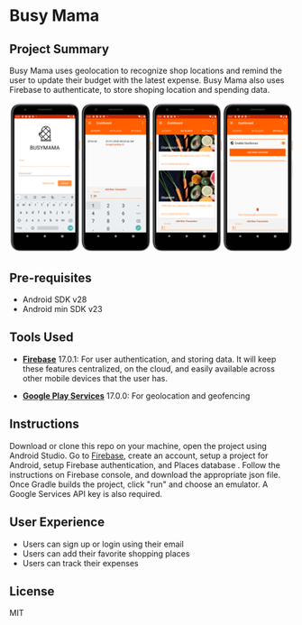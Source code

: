 # Busy Mama

## Project Summary

Busy Mama uses geolocation to recognize shop locations and remind the user to update their budget with the latest expense.
Busy Mama also uses Firebase to authenticate, to store shoping location and spending data.

![Reference Designs](./screenshots/screens.png)

## Pre-requisites

- Android SDK v28
- Android min SDK v23

## Tools Used

- [**Firebase**](https://firebase.google.com/) 17.0.1: For user authentication, and storing data. It will keep these features centralized, on the cloud, and easily available across other mobile devices that the user has.

- [**Google Play Services**](https://firebase.google.com/) 17.0.0: For geolocation and geofencing

## Instructions

Download or clone this repo on your machine, open the project using Android Studio. Go to [Firebase](https://firebase.google.com/), create an account, setup a project for Android, setup Firebase authentication, and Places database . Follow the instructions on Firebase console, and download the appropriate json file. Once Gradle builds the project, click "run" and choose an emulator. A Google Services API key is also required.

## User Experience

- Users can sign up or login using their email
- Users can add their favorite shopping places
- Users can track their expenses

## License

MIT
